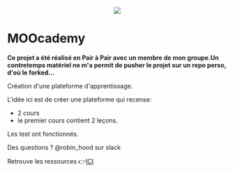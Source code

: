 <p align="center"> <img src="https://upload.wikimedia.org/wikipedia/commons/thumb/6/62/Ruby_On_Rails_Logo.svg/200px-Ruby_On_Rails_Logo.svg.png" target="_blank"> </p>

# MOOcademy

**Ce projet a été réalisé en Pair à Pair avec un membre de mon groupe.Un contretemps matériel ne m'a permit de pusher le projet sur un repo perso, d'où le forked...**

Création d'une plateforme d'apprentissage.

L'idée ici est de créer une plateforme qui recense: 
- 2 cours
- le premier cours contient 2 leçons.

Les test ont fonctionnés.

Des questions ? @robin_hood sur slack 

Retrouve les ressources :point_right:<a href="http://french.railstutorial.org/chapters/modeling-and-viewing-users-one#top">ICI </a>
